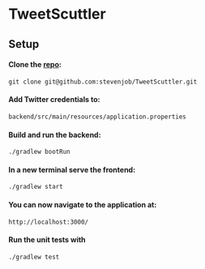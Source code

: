 # TweetScuttler

## Setup
#### Clone the [repo](https://github.com/stevenjob/TweetScuttler):

`git clone git@github.com:stevenjob/TweetScuttler.git`

#### Add Twitter credentials to:

`backend/src/main/resources/application.properties`

#### Build and run the backend:

`./gradlew bootRun`

#### In a new terminal serve the frontend:

`./gradlew start`

#### You can now navigate to the application at:

`http://localhost:3000/`

#### Run the unit tests with

`./gradlew test`
